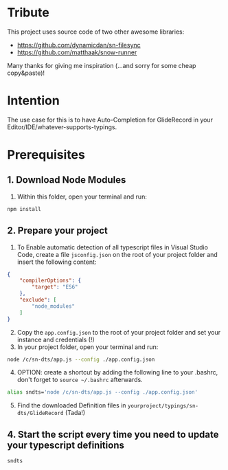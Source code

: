 # Tribute

This project uses source code of two other awesome libraries:

* https://github.com/dynamicdan/sn-filesync
* https://github.com/matthaak/snow-runner

Many thanks for giving me inspiration (...and sorry for some cheap copy&paste)!

# Intention

The use case for this is to have Auto-Completion for GlideRecord in your Editor/IDE/whatever-supports-typings.

# Prerequisites

## 1. Download Node Modules

1. Within this folder, open your terminal and run:

```sh
npm install
```

## 2. Prepare your project

1. To Enable automatic detection of all typescript files in Visual Studio Code, create a file `jsconfig.json` on the root of your project folder and insert the following content:

```json
{
    "compilerOptions": {
        "target": "ES6"
    },
    "exclude": [
        "node_modules"
    ]
}
``` 

2. Copy the `app.config.json` to the root of your project folder and set your instance and credentials (!)
3. In your project folder, open your terminal and run:

```sh
node /c/sn-dts/app.js --config ./app.config.json
```

4. OPTION: create a shortcut by adding the following line to your .bashrc, don't forget to `source ~/.bashrc` afterwards.

```sh
alias sndts='node /c/sn-dts/app.js --config ./app.config.json'
```

5. Find the downloaded Definition files in `yourproject/typings/sn-dts/GlideRecord` (Tada!)

## 4. Start the script every time you need to update your typescript definitions

```sh
sndts
```